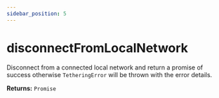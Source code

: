 ```yaml
---
sidebar_position: 5
---
```


# disconnectFromLocalNetwork
Disconnect from a connected local network and return a promise of success otherwise `TetheringError` will be thrown with the error details.

**Returns:** `Promise`